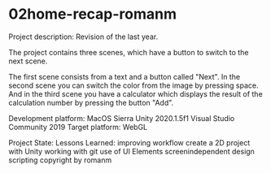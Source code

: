 # 02home-recap-romanm

Project description:
Revision of the last year.

The project contains three scenes, which have a button to switch to the next scene.

The first scene consists from a text and a button called "Next". In the second scene you can switch the color from the image by pressing space. And in the third scene you have a calculator which displays the result of the calculation number by pressing the button "Add".

Development platform:
MacOS Sierra
Unity 2020.1.5f1
Visual Studio Community 2019
Target platform:
WebGL

Project State:
Lessons Learned:
improving workflow
create a 2D project with Unity
working with git
use of UI Elements
screenindependent design
scripting
copyright by romanm
